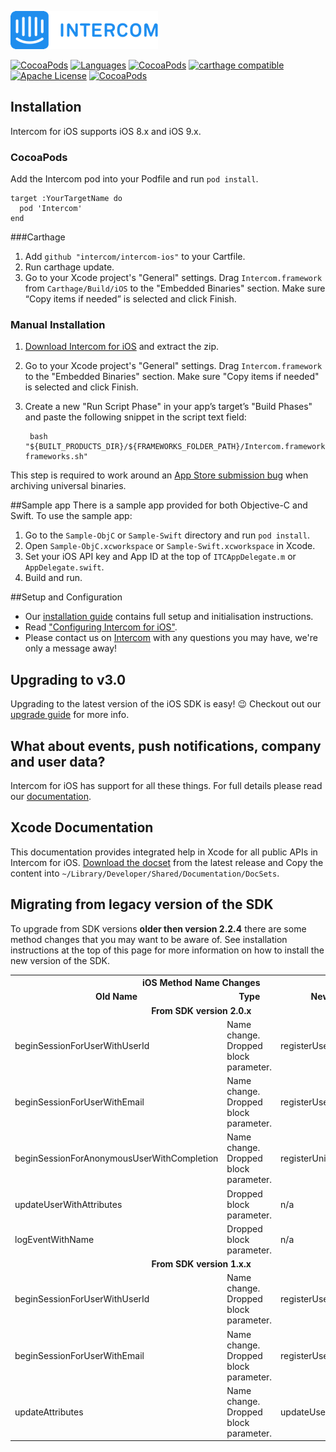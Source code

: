 ![Intercom](Sample-ObjC/Sample-ObjC/Images.xcassets/Intercom-logo-github.imageset/Intercom_logo-github.png)

[![CocoaPods](https://img.shields.io/badge/platforms-iOS-orange.svg?maxAge=2592000)](https://cocoapods.org/pods/Intercom)
[![Languages](https://img.shields.io/badge/languages-OjbC%20%7C%20%20Swift-orange.svg?maxAge=2592000)](https://github.com/intercom/intercom-ios)
[![CocoaPods](https://img.shields.io/cocoapods/v/Intercom.svg?maxAge=2592000)](https://cocoapods.org/pods/Intercom)
[![carthage compatible](https://img.shields.io/badge/Carthage-compatible-4BC51D.svg?style=flat)](https://github.com/Carthage/Carthage)
[![Apache License](http://img.shields.io/badge/license-APACHE2-blue.svg?style=flat)](https://www.apache.org/licenses/LICENSE-2.0.html)
[![CocoaPods](https://img.shields.io/cocoapods/dt/Intercom.svg?maxAge=2592000)]()

## Installation

Intercom for iOS supports iOS 8.x and iOS 9.x.

### CocoaPods
Add the Intercom pod into your Podfile and run `pod install`.

    target :YourTargetName do
      pod 'Intercom'
    end

###Carthage
1. Add `github "intercom/intercom-ios"` to your Cartfile.
2. Run carthage update.
3. Go to your Xcode project's "General" settings. Drag `Intercom.framework` from `Carthage/Build/iOS` to the "Embedded Binaries" section. Make sure “Copy items if needed” is selected and click Finish.

### Manual Installation

1. [Download Intercom for iOS](https://github.com/intercom/intercom-ios/archive/master.zip) and extract the zip.
2. Go to your Xcode project's "General" settings. Drag `Intercom.framework` to the "Embedded Binaries" section. Make sure "Copy items if needed" is selected and click Finish.
3. Create a new "Run Script Phase" in your app’s target’s "Build Phases" and paste the following snippet in the script text field:

        bash "${BUILT_PRODUCTS_DIR}/${FRAMEWORKS_FOLDER_PATH}/Intercom.framework/strip-frameworks.sh"
This step is required to work around an [App Store submission bug](http://www.openradar.me/radar?id=6409498411401216) when archiving universal binaries.

##Sample app
There is a sample app provided for both Objective-C and Swift.
To use the sample app:

1. Go to the `Sample-ObjC` or `Sample-Swift` directory and run `pod install`.
2. Open `Sample-ObjC.xcworkspace` or `Sample-Swift.xcworkspace` in Xcode.
3. Set your iOS API key and App ID at the top of `ITCAppDelegate.m` or `AppDelegate.swift`.
4. Build and run.

##Setup and Configuration

* Our [installation guide](https://docs.intercom.io/install-on-your-product-or-site/quick-install/install-intercom-on-your-ios-app) contains full setup and initialisation instructions.
* Read ["Configuring Intercom for iOS"](https://docs.intercom.io/configure-intercom-for-your-product-or-site/configure-intercom-for-mobile/configuring-intercom-for-ios).
*  Please contact us on [Intercom](https://intercom.io) with any questions you may have, we're only a message away!

## Upgrading to v3.0

Upgrading to the latest version of the iOS SDK is easy! 😉  Checkout out our [upgrade guide](https://docs.intercom.io/messenger-v3/upgrade-to-the-new-messenger-ios) for more info.

## What about events, push notifications, company and user data?

Intercom for iOS has support for all these things. For full details please read our [documentation](http://docs.intercom.io/Install-on-your-mobile-product/configuring-intercom-for-ios).

## Xcode Documentation

This documentation provides integrated help in Xcode for all public APIs in Intercom for iOS. [Download the docset](https://github.com/intercom/intercom-ios/releases/tag/latest) from the latest release and Copy the content into `~/Library/Developer/Shared/Documentation/DocSets`.

## Migrating from legacy version of the SDK

To upgrade from SDK versions **older then version 2.2.4** there are some method changes that you may want to be aware of. See installation instructions at the top of this page for more information on how to install the new version of the SDK.

<table>
	<tr><th colspan="3" style="text-align:center;">iOS Method Name Changes</th></tr>
	<tr><td style="text-align:center; font-weight: bold; width: 33.3%;">Old Name</td><td style="text-align:center; font-weight: bold; width: 33.3%;">Type</td><td style="text-align:center; font-weight: bold; width: 33.3%;">New Name</td></tr>
	<tr><td colspan="3" style="text-align:center; font-weight: bold;">From SDK version 2.0.x</td></tr>
	<tr><td>beginSessionForUserWithUserId</td><td>Name change. Dropped block parameter.</td><td>registerUserWithUserId</td></tr>
	<tr><td>beginSessionForUserWithEmail</td><td>Name change. Dropped block parameter.</td><td>registerUserWithEmail</td></tr>
	<tr><td>beginSessionForAnonymousUserWithCompletion</td><td>Name change. Dropped block parameter.</td><td>registerUnidentifiedUser</td></tr>
	<tr><td>updateUserWithAttributes</td><td>Dropped block parameter.</td><td>n/a</td></tr>
	<tr><td>logEventWithName</td><td>Dropped block parameter.</td><td>n/a</td></tr>
	<tr><td colspan="3" style="text-align:center; font-weight: bold;">From SDK version 1.x.x</td></tr>
	<tr><td>beginSessionForUserWithUserId</td><td>Name change. Dropped block parameter.</td><td>registerUserWithUserId</td></tr>
	<tr><td>beginSessionForUserWithEmail</td><td>Name change. Dropped block parameter.</td><td>registerUserWithEmail</td></tr>
  <tr><td>updateAttributes</td><td>Name change. Dropped block parameter.</td><td>updateUserWithAttributes</td></tr>
</table>
